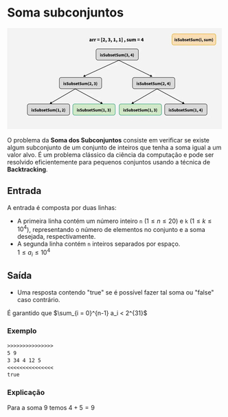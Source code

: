 # Soma subconjuntos

![_](cover.jpg)

O problema da **Soma dos Subconjuntos** consiste em verificar se existe algum subconjunto de um conjunto de inteiros que tenha a soma igual a um valor alvo. É um problema clássico da ciência da computação e pode ser resolvido eficientemente para pequenos conjuntos usando a técnica de **Backtracking**.

## Entrada

A entrada é composta por duas linhas:

- A primeira linha contém um número inteiro `n` ($1 \leq n \leq 20$) e `k` ($1 \leq k \leq 10^4$), representando o número de elementos no conjunto e a soma desejada, respectivamente.
- A segunda linha contém `n` inteiros separados por espaço.  
  $1 \leq a_i \leq 10^4$

## Saída

- Uma resposta contendo "true" se é possível fazer tal soma ou "false" caso contrário.

 É garantido que $\sum_{i = 0}^{n-1} a_i < 2^{31}$

### Exemplo

```txt
>>>>>>>>>>>>>>>
5 9
3 34 4 12 5
<<<<<<<<<<<<<<<
true
```

### Explicação

Para a soma 9 temos $4 + 5 = 9$
